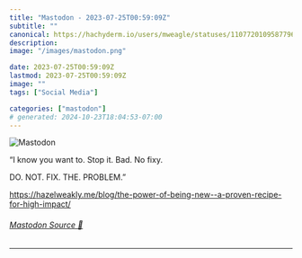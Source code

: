 ```yaml
---
title: "Mastodon - 2023-07-25T00:59:09Z"
subtitle: ""
canonical: https://hachyderm.io/users/mweagle/statuses/110772010958779689
description:
image: "/images/mastodon.png"

date: 2023-07-25T00:59:09Z
lastmod: 2023-07-25T00:59:09Z
image: ""
tags: ["Social Media"]

categories: ["mastodon"]
# generated: 2024-10-23T18:04:53-07:00
---
```

![Mastodon](/images/mastodon.png)

<p>“I know you want to. Stop it. Bad. No fixy.</p><p>DO. NOT. FIX. THE. PROBLEM.”</p><p><a href="https://hazelweakly.me/blog/the-power-of-being-new--a-proven-recipe-for-high-impact/" target="_blank" rel="nofollow noopener noreferrer" translate="no"><span class="invisible">https://</span><span class="ellipsis">hazelweakly.me/blog/the-power-</span><span class="invisible">of-being-new--a-proven-recipe-for-high-impact/</span></a></p>


###### [Mastodon Source 🐘](https://hachyderm.io/@mweagle/110772010958779689)

___
